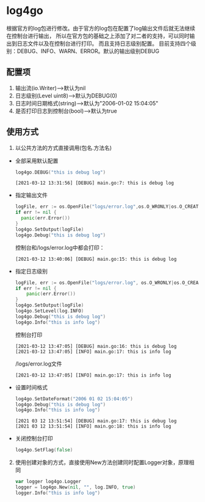 # log4go
根据官方的log包进行修改。由于官方的log包在配置了log输出文件后就无法继续在控制台进行输出，
所以在官方包的基础之上添加了对二者的支持，可以同时输出到日志文件以及在控制台进行打印。
而且支持日志级别配置。
目前支持四个级别：DEBUG、INFO、WARN、ERROR。默认的输出级别DEBUG
## 配置项
1. 输出流(io.Writer)-->默认为nil
2. 日志级别(Level uint8)-->默认为DEBUG(0)
3. 日志时间日期格式(string)-->默认为"2006-01-02 15:04:05"
4. 是否打印日志到控制台(bool)-->默认为true
## 使用方式
1. 以公共方法的方式直接调用(包名.方法名)
- 全部采用默认配置
    ```go
    log4go.DEBUG("this is debug log")
    ```
  ```log
  [2021-03-12 13:31:56] [DEBUG] main.go:7: this is debug log
  ```
  
- 指定输出文件
  ```go
  logFile, err := os.OpenFile("logs/error.log",os.O_WRONLY|os.O_CREATE|os.O_APPEND, 0666)
  if err != nil {
  	panic(err.Error())
  }
  log4go.SetOutput(logFile)
  log4go.Debug("this is debug log")
  ```

  控制台和/logs/error.log中都会打印：

  ```log
  [2021-03-12 13:40:06] [DEBUG] main.go:15: this is debug log
  ```

- 指定日志级别

    ```go
    logFile, err := os.OpenFile("logs/error.log", os.O_WRONLY|os.O_CREATE|os.O_APPEND, 0666)
    if err != nil {
    	panic(err.Error())
    }
    log4go.SetOutput(logFile)
    log4go.SetLevel(log.INFO)
    log4go.Debug("this is debug log")
    log4go.Info("this is info log")
    ```

    控制台打印

    ```log
    [2021-03-12 13:47:05] [DEBUG] main.go:16: this is debug log
    [2021-03-12 13:47:05] [INFO] main.go:17: this is info log
    ```

    /logs/error.log文件

    ```log
    [2021-03-12 13:47:05] [INFO] main.go:17: this is info log
    ```

- 设置时间格式

    ```go
    log4go.SetDateFormat("2006 01 02 15:04:05")
    log4go.Debug("this is debug log")
    log4go.Info("this is info log")
    ```

    ```log
    [2021 03 12 13:51:54] [DEBUG] main.go:17: this is debug log
    [2021 03 12 13:51:54] [INFO] main.go:18: this is info log
    ```

- 关闭控制台打印

    ```go
    log4go.SetFlag(false)
    ```

2. 使用创建对象的方式，直接使用New方法创建同时配置Logger对象，原理相同

   ```go
   var logger log4go.Logger
   logger = log4go.New(nil, "", log.INFO, true)
   logger.Info("this is info log")
   ```

   
